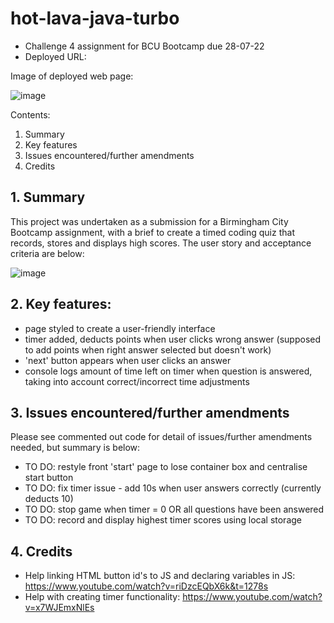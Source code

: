 # hot-lava-java-turbo
- Challenge 4 assignment for BCU Bootcamp due 28-07-22
- Deployed URL: 

Image of deployed web page:

![image](https://user-images.githubusercontent.com/106882755/181591278-e591c8ce-5cf1-4c43-864f-350d99709744.png)


Contents:

1. Summary
2. Key features
3. Issues encountered/further amendments
4. Credits

## 1. Summary

This project was undertaken as a submission for a Birmingham City Bootcamp assignment, with a brief to create a timed coding quiz that records, stores and displays high scores.  The user story and acceptance criteria are below:

![image](https://user-images.githubusercontent.com/106882755/181591366-28cc6f44-7d36-4a2d-ada1-8f66847d53d5.png)

## 2. Key features:

- page styled to create a user-friendly interface
- timer added, deducts points when user clicks wrong answer (supposed to add points when right answer selected but doesn't work)
- 'next' button appears when user clicks an answer
- console logs amount of time left on timer when question is answered, taking into account correct/incorrect time adjustments


## 3. Issues encountered/further amendments

Please see commented out code for detail of issues/further amendments needed, but summary is below:

- TO DO: restyle front 'start' page to lose container box and centralise start button
- TO DO: fix timer issue - add 10s when user answers correctly (currently deducts 10)
- TO DO: stop game when timer = 0 OR all questions have been answered
- TO DO: record and display highest timer scores using local storage

## 4. Credits
- Help linking HTML button id's to JS and declaring variables in JS: https://www.youtube.com/watch?v=riDzcEQbX6k&t=1278s 
- Help with creating timer functionality: https://www.youtube.com/watch?v=x7WJEmxNlEs
